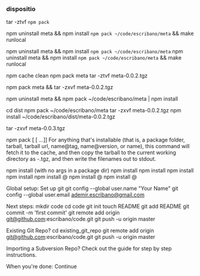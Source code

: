 ### dispositio

tar -ztvf `npm pack`

npm uninstall meta && npm install `npm pack ~/code/escribano/meta` && make runlocal

npm uninstall meta && npm install `npm pack ~/code/escribano/meta`
npm uninstall meta && npm install `npm pack ~/code/escribano/meta` && make runlocal

npm cache clean
npm pack meta
tar -ztvf meta-0.0.2.tgz

npm pack meta && tar -zxvf meta-0.0.2.tgz 

npm uninstall meta && npm pack ~/code/escribano/meta | npm install

cd dist
npm pack ~/code/escribano/meta
tar -zxvf meta-0.0.2.tgz 
npm install ~/code/escribano/dist/meta-0.0.2.tgz 

tar -zxvf meta-0.0.3.tgz

npm pack [<pkg> [<pkg> ...]]
For anything that's installable (that is, a package folder, tarball, tarball url, name@tag, name@version, or name), this command will fetch it to the cache, and then copy the tarball to the current working directory as <name>-<version>.tgz, and then write the filenames out to stdout.
  
npm install (with no args in a package dir)
npm install <tarball file>
npm install <tarball url>
npm install <folder>
npm install <name>
npm install <name>@<tag>
npm install <name>@<version>
npm install <name>@<version range>
  
  Global setup:
   Set up git
    git config --global user.name "Your Name"
    git config --global user.email ademir.escribano@gmail.com

  Next steps:
    mkdir code
    cd code
    git init
    touch README
    git add README
    git commit -m 'first commit'
    git remote add origin git@github.com:escribano/code.git
    git push -u origin master

  Existing Git Repo?
    cd existing_git_repo
    git remote add origin git@github.com:escribano/code.git
    git push -u origin master

  Importing a Subversion Repo?
    Check out the guide for step by step instructions.

  When you're done:
    Continue